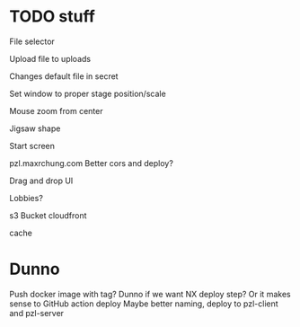 # TODO stuff

File selector

Upload file to uploads

Changes default file in secret

Set window to proper stage position/scale

Mouse zoom from center

Jigsaw shape

Start screen

pzl.maxrchung.com
Better cors and deploy?

Drag and drop UI

Lobbies?

s3 Bucket
cloudfront

cache

# Dunno

Push docker image with tag?
Dunno if we want NX deploy step? Or it makes sense to
GitHub action deploy
Maybe better naming, deploy to pzl-client and pzl-server
